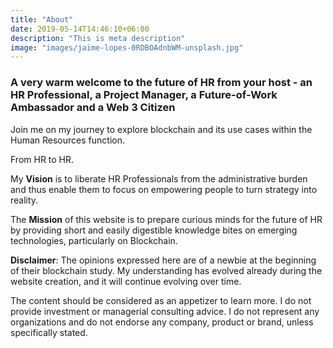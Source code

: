 ```yaml
---
title: "About"
date: 2019-05-14T14:46:10+06:00
description: "This is meta description"
image: "images/jaime-lopes-0RDBOAdnbWM-unsplash.jpg"
---
```


### A very warm welcome to the future of HR from your host - an HR Professional, a Project Manager, a Future-of-Work Ambassador and a Web 3 Citizen

Join me on my journey to explore blockchain and its use cases within the Human Resources function. 

From HR to HR.

My **Vision** is to liberate HR Professionals from the administrative burden and thus enable them to focus on empowering people to turn strategy into reality.

 The **Mission** of this website is to prepare curious minds for the future of HR by providing short and easily digestible knowledge bites on emerging technologies, particularly on Blockchain.

 **Disclaimer**: The opinions expressed here are of a newbie at the beginning of their blockchain study. My understanding has evolved already during the website creation, and it will continue evolving over time. 
 
 The content should be considered as an appetizer to learn more. I do not provide investment or managerial consulting advice. I do not represent any organizations and do not endorse any company, product or brand, unless specifically stated. 


